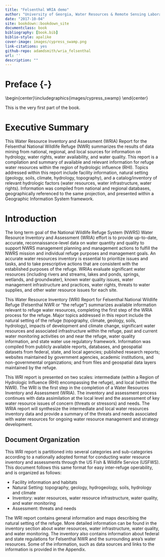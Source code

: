 ```yaml
--- 
title: "Felsenthal WRIA demo"
author: "University of Georgia, Water Resources & Remote Sensing Laboratory"
date: "2017-10-04"
site: bookdown::bookdown_site
documentclass: book
bibliography: [book.bib]
biblio-style: apalike
cover-image: images/cypress_swamp.png
link-citations: yes
github-repo: adamdsmith/wria_felsenthal
url: ''
description: ""
---
```


# Preface {-}


\begin{center}\includegraphics{images/cypress_swamp} \end{center}

This is the very first part of the book.

<!--chapter:end:index.Rmd-->

# Executive Summary

This Water Resource Inventory and Assessment (WRIA) Report for the Felsenthal National Wildlife Refuge (NWR) summarizes the results of data mining from national, regional, and local sources for information on hydrology, water rights, water availability, and water quality. This report is a compilation and summary of available and relevant information for refuge water resources within the region of hydrologic influence (RHI). Topics addressed within this report include facility information, natural setting (geology, soils, climate, hydrology, topography), and a catalog/inventory of relevant hydrologic factors (water resources, water infrastructure, water rights). Information was compiled from national and regional databases, geographically referenced to the same projection, and presented within a Geographic Information System framework.

<!--chapter:end:01-Executive-Summary.Rmd-->

# Introduction

The long term goal of the National Wildlife Refuge System (NWRS) Water Resource Inventory and Assessment (WRIA) effort is to provide up-to-date, accurate, reconnaissance-level data on water quantity and quality to support NWRS management planning and management actions to fulfill the NWRS mission and individual refuge purposes and management goals. An accurate water resources inventory is essential to prioritize issues and tasks, and to take prescriptive actions that are consistent with the established purposes of the refuge. WRIAs evaluate significant water resources (including rivers and streams, lakes and ponds, springs, wetlands, and groundwater), known water quality issues, water management infrastructure and practices, water rights, threats to water supplies, and other water resource issues for each site. 

This Water Resource Inventory (WRI) Report for Felsenthal National Wildlife Refuge (Felsenthal NWR or “the refuge”) summarizes available information relevant to refuge water resources, completing the first step of the WRIA process for the refuge. Major topics addressed in this report include the natural setting of the refuge (topography, climate, geology, soils, hydrology), impacts of development and climate change, significant water resources and associated infrastructure within the refuge, past and current water monitoring activities on and near the refuge, water quality information, and state water use regulatory framework. Information was compiled from publicly available reports, databases, and geospatial datasets from federal, state, and local agencies; published research reports; websites maintained by government agencies, academic institutions, and non-governmental organizations; and from files and geospatial data layers maintained by the refuge. 

This WRI report is presented on two scales: intermediate (within a Region of Hydrologic Influence (RHI) encompassing the refuge), and local (within the NWR). The WRI is the first step in the completion of a Water Resources Inventory and Assessment (WRIA). The inventory and assessment process continues with data assimilation at the local level and the assessment of key water resource issues of concern (threats or stressors) and needs. The WRIA report will synthesize the intermediate and local water resources inventory data and provide a summary of the threats and needs associated with water resources for ongoing water resource management and strategy development.

## Document Organization

This WRI report is partitioned into several categories and sub-categories according to a nationally adopted format for conducting water resource inventory and assessments through the US Fish & Wildlife Service (USFWS). This document follows this same format for easy inter-refuge operability, and is organized as follows:

- Facility information and habitats
- Natural Setting: topography, geology, hydrogeology, soils, hydrology and climate
- Inventory: water resources, water resource infrastructure, water quality, and water monitoring
- Assessment: threats and needs

The WRI report contains general information and maps describing the natural setting of the refuge. More detailed information can be found in the inventory section about water resources, water infrastructure, water quality, and water monitoring. The inventory also contains information about federal and state regulations for Felsenthal NWR and the surrounding area’s water resources. Some of the information, such as data sources and links to the information is provided in the Appendix.
 

<!--chapter:end:02-Introduction.Rmd-->


